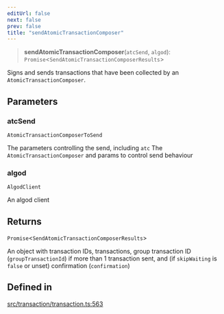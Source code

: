 ```yaml
---
editUrl: false
next: false
prev: false
title: "sendAtomicTransactionComposer"
---
```


> **sendAtomicTransactionComposer**(`atcSend`, `algod`): `Promise`\<`SendAtomicTransactionComposerResults`\>

Signs and sends transactions that have been collected by an `AtomicTransactionComposer`.

## Parameters

### atcSend

`AtomicTransactionComposerToSend`

The parameters controlling the send, including `atc` The `AtomicTransactionComposer` and params to control send behaviour

### algod

`AlgodClient`

An algod client

## Returns

`Promise`\<`SendAtomicTransactionComposerResults`\>

An object with transaction IDs, transactions, group transaction ID (`groupTransactionId`) if more than 1 transaction sent, and (if `skipWaiting` is `false` or unset) confirmation (`confirmation`)

## Defined in

[src/transaction/transaction.ts:563](https://github.com/algorandfoundation/algokit-utils-ts/blob/87156fe9637eca52c0bc9e840c5804088cb40974/src/transaction/transaction.ts#L563)
